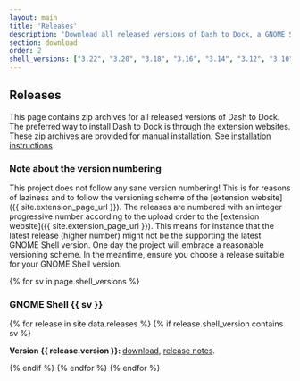 ```yaml
---
layout: main
title: 'Releases'
description: 'Download all released versions of Dash to Dock, a GNOME Shell extension.'
section: download
order: 2
shell_versions: ["3.22", "3.20", "3.18", "3.16", "3.14", "3.12", "3.10", "3.8", "3.6", "3.4", "3.2"]
---
```


## Releases

This page contains zip archives for all released versions of Dash to Dock. The preferred way to install Dash to Dock is through the extension websites. These zip archives are provided for manual installation. See [installation instructions](./download.html).

### Note about the version numbering
This project does not follow any sane version numbering! This is for reasons of laziness and to follow the versioning scheme of the [extension website]({{ site.extension_page_url }}). The releases are numbered with an integer progressive number according to the upload order to the [extension website]({{ site.extension_page_url }}). This means for instance that the latest release (higher number) might not be the supporting the latest GNOME Shell version. One day the project will embrace a reasonable versioning scheme. In the meantime, ensure you choose a release suitable for your GNOME Shell version.

{% for sv in page.shell_versions %}
<a name="{{sv}}"></a>

### GNOME Shell {{ sv }}
{% for release in site.data.releases %}
{% if release.shell_version contains sv %}
<p><strong>Version {{ release.version }}: </strong><a href="{{ release.zip_url }}" onClick="ga('send', 'event', 'Release', 'Download', 'v{{release.version}}');">download</a>,
<a href="./changelog.html#v{{ release.version }}">release notes</a>.
</p>
<!--<ul>
{% for rn in release.notes %}
<li>{{ rn }}</li>
{% endfor %}
</ul>-->
{% endif %}
{% endfor %}
{% endfor %}


